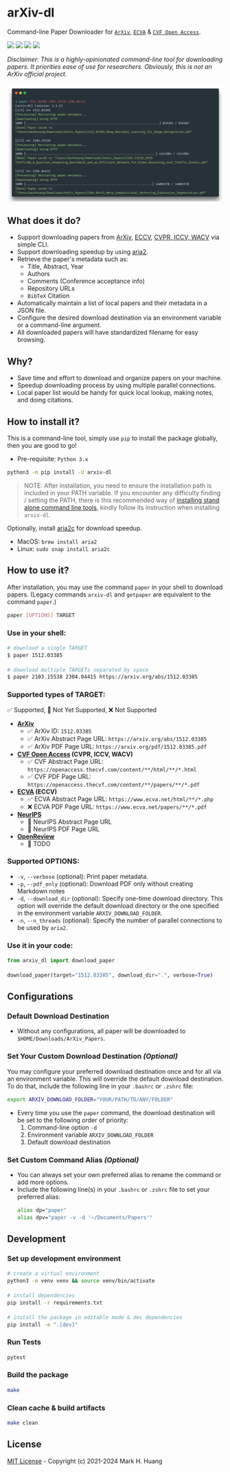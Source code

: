 # arXiv-dl

Command-line Paper Downloader for [`ArXiv`](https://arxiv.org/), [`ECVA`](https://www.ecva.net/papers.php) & [`CVF Open Access`](https://openaccess.thecvf.com/menu).

[![](https://img.shields.io/pypi/v/arxiv-dl)](https://pypi.org/project/arxiv-dl/)
[![](https://img.shields.io/pypi/dm/Arxiv-dl)](https://pypistats.org/packages/arxiv-dl)
[![](https://img.shields.io/badge/code%20style-black-black)](https://github.com/psf/black)
[![](https://img.shields.io/badge/license-MIT-black)](https://github.com/MarkHershey/arxiv-dl/blob/master/LICENSE)

_Disclaimer: This is a highly-opinionated command-line tool for downloading papers. It priorities ease of use for researchers. Obviously, this is not an ArXiv official project._

![](imgs/carbon_demo.png)

## What does it do?

-   Support downloading papers from [ArXiv](https://arxiv.org/), [ECCV](https://www.ecva.net/papers.php), [CVPR, ICCV, WACV](https://openaccess.thecvf.com/menu) via simple CLI.
-   Support downloading speedup by using [aria2](https://aria2.github.io/).
-   Retrieve the paper's metadata such as:
    -   Title, Abstract, Year
    -   Authors
    -   Comments (Conference acceptance info)
    -   Repository URLs
    -   `BibTeX` Citation
-   Automatically maintain a list of local papers and their metadata in a JSON file.
-   Configure the desired download destination via an environment variable or a command-line argument.
-   All downloaded papers will have standardized filename for easy browsing.

## Why?

-   Save time and effort to download and organize papers on your machine.
-   Speedup downloading process by using multiple parallel connections.
-   Local paper list would be handy for quick local lookup, making notes, and doing citations.

## How to install it?

This is a command-line tool, simply use `pip` to install the package globally, then you are good to go!

-   Pre-requisite: `Python 3.x`

```bash
python3 -m pip install -U arxiv-dl
```

> NOTE: After installation, you need to ensure the installation path is included in your PATH variable. If you encounter any difficulty finding / setting the PATH, there is this recommended way of [installing stand alone command line tools](https://packaging.python.org/en/latest/guides/installing-stand-alone-command-line-tools/), kindly follow its instruction when installing `arxiv-dl`.

Optionally, install [aria2c](https://aria2.github.io/) for download speedup.

-   MacOS: `brew install aria2`
-   Linux: `sudo snap install aria2c`

## How to use it?

After installation, you may use the command `paper` in your shell to download papers. 
(Legacy commands `arxiv-dl` and `getpaper` are equivalent to the command `paper`.)

```bash
paper [OPTIONS] TARGET
```

### Use in your shell:

```bash
# download a single TARGET
$ paper 1512.03385

# download multiple TARGETs separated by space
$ paper 2103.15538 2304.04415 https://arxiv.org/abs/1512.03385
```

### Supported types of TARGET:

✅ Supported, 🚧 Not Yet Supported, ❌ Not Supported

-   **[ArXiv](https://arxiv.org/)** 
    -   ✅ ArXiv ID: `1512.03385`
    -   ✅ ArXiv Abstract Page URL: `https://arxiv.org/abs/1512.03385` 
    -   ✅ ArXiv PDF Page URL: `https://arxiv.org/pdf/1512.03385.pdf`
-   **[CVF Open Access](https://openaccess.thecvf.com/menu) (CVPR, ICCV, WACV)**
    -   ✅ CVF Abstract Page URL: `https://openaccess.thecvf.com/content/**/html/**/*.html`
    -   ✅ CVF PDF Page URL: `https://openaccess.thecvf.com/content/**/papers/**/*.pdf`
-   **[ECVA](https://www.ecva.net/papers.php) (ECCV)** 
    -   ✅ ECVA Abstract Page URL: `https://www.ecva.net/html/**/*.php`
    -   ❌ ECVA PDF Page URL: `https://www.ecva.net/papers/**/*.pdf`
-   **[NeurIPS](https://papers.nips.cc/)**
    -   🚧 NeurIPS Abstract Page URL
    -   🚧 NeurIPS PDF Page URL
-   **[OpenReview](https://openreview.net/)**
    -   🚧 TODO


### Supported OPTIONS:

-   `-v`, `--verbose` (optional): Print paper metadata.
-   `-p`, `--pdf_only` (optional): Download PDF only without creating Markdown notes
-   `-d`, `--download_dir` (optional): Specify one-time download directory. This option will override the default download directory or the one specified in the environment variable `ARXIV_DOWNLOAD_FOLDER`.
-   `-n`, `--n_threads` (optional): Specify the number of parallel connections to be used by `aria2`.

### Use it in your code:

```python
from arxiv_dl import download_paper

download_paper(target="1512.03385", download_dir=".", verbose=True)
```


## Configurations

### Default Download Destination

-   Without any configurations, all paper will be downloaded to `$HOME/Downloads/ArXiv_Papers`.

### Set Your Custom Download Destination _(Optional)_

You may configure your preferred download destination once and for all via an environment variable. This will override the default download destination. To do that, include the following line in your `.bashrc` or `.zshrc` file:

```bash
export ARXIV_DOWNLOAD_FOLDER="YOUR/PATH/TO/ANY/FOLDER"
```

-   Every time you use the `paper` command, the download destination will be set to the following order of priority:
    1.  Command-line option `-d`
    2.  Environment variable `ARXIV_DOWNLOAD_FOLDER`
    3.  Default download destination

### Set Custom Command Alias _(Optional)_

-   You can always set your own preferred alias to rename the command or add more options.
-   Include the following line(s) in your `.bashrc` or `.zshrc` file to set your preferred alias:
    ```bash
    alias dp="paper"
    alias dpv="paper -v -d '~/Documents/Papers'"
    ```

## Development

### Set up development environment

```bash
# create a virtual environment
python3 -m venv venv && source venv/bin/activate

# install dependencies
pip install -r requirements.txt

# install the package in editable mode & dev dependencies
pip install -e ".[dev]"
```

### Run Tests

```bash
pytest
```

### Build the package

```bash
make
```

### Clean cache & build artifacts

```bash
make clean
```

## License

[MIT License](https://github.com/MarkHershey/arxiv-dl/blob/master/LICENSE) - Copyright (c) 2021-2024 Mark H. Huang
